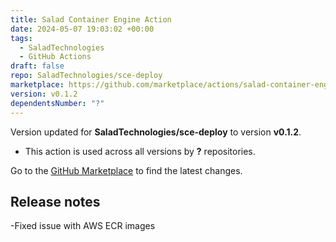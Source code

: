 ```yaml
---
title: Salad Container Engine Action
date: 2024-05-07 19:03:02 +00:00
tags:
  - SaladTechnologies
  - GitHub Actions
draft: false
repo: SaladTechnologies/sce-deploy
marketplace: https://github.com/marketplace/actions/salad-container-engine-action
version: v0.1.2
dependentsNumber: "?"
---
```



Version updated for **SaladTechnologies/sce-deploy** to version **v0.1.2**.
- This action is used across all versions by **?** repositories.

Go to the [GitHub Marketplace](https://github.com/marketplace/actions/salad-container-engine-action) to find the latest changes.

## Release notes

-Fixed issue with AWS ECR images
